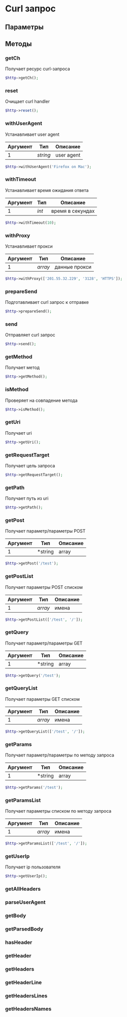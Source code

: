 # Curl запрос

## Параметры



## Методы

### getCh

Получает ресурс curl-запроса

```php
$http->getCh();
```

### reset

Очищает curl handler

```php
$http->reset();
```

### withUserAgent

Устанавливает user agent

| Аргумент | Тип | Описание |
|-----------|-----|----------|
| 1 | *string* | user agent |

```php
$http->withUserAgent('Firefox on Mac');
```

### withTimeout

Устанавливает время ожидания ответа

| Аргумент | Тип | Описание |
|-----------|-----|----------|
| 1 | *int* | время в секундах |

```php
$http->withTimeout(10);
```

### withProxy

Устанавливает прокси

| Аргумент | Тип | Описание |
|-----------|-----|----------|
| 1 | *array* | данные прокси |

```php
$http->withProxy(['201.55.32.229', '3128', 'HTTPS']);
```

### prepareSend

Подготавливает curl запрос к отправке

```php
$http->prepareSend();
```

### send

Отправляет curl запрос

```php
$http->send();
```


### getMethod

Получает метод

```php
$http->getMethod();
```

### isMethod

Проверяет на совпадение метода

```php
$http->isMethod();
```

### getUri

Получает uri

```php
$http->getUri();
```

### getRequestTarget

Получает цель запроса

```php
$http->getRequestTarget();
```

### getPath

Получает путь из uri

```php
$http->getPath();
```

### getPost

Получает параметр/параметры POST

| Аргумент | Тип | Описание |
|-----------|-----|----------|
| 1 | *string|array|null* | имя или массив имен |

```php
$http->getPost('/test');
```

### getPostList

Получает параметры POST списком

| Аргумент | Тип | Описание |
|-----------|-----|----------|
| 1 | *array* | имена |

```php
$http->getPostList(['/test', '/']);
```

### getQuery

Получает параметр/параметры GET

| Аргумент | Тип | Описание |
|-----------|-----|----------|
| 1 | *string|array|null* | имя или массив имен |

```php
$http->getQuery('/test');
```

### getQueryList

Получает параметры GET списком

| Аргумент | Тип | Описание |
|-----------|-----|----------|
| 1 | *array* | имена |

```php
$http->getQueryList(['/test', '/']);
```

### getParams

Получает параметр/параметры по методу запроса

| Аргумент | Тип | Описание |
|-----------|-----|----------|
| 1 | *string|array|null* | имя или массив имен |

```php
$http->getParams('/test');
```

### getParamsList

Получает параметры списком по методу запроса

| Аргумент | Тип | Описание |
|-----------|-----|----------|
| 1 | *array* | имена |

```php
$http->getParamsList(['/test', '/']);
```

### getUserIp

Получает ip пользователя

```php
$http->getUserIp();
```

### getAllHeaders

### parseUserAgent

### getBody

### getParsedBody



### hasHeader

### getHeader

### getHeaders

### getHeaderLine

### getHeadersLines

### getHeadersNames

